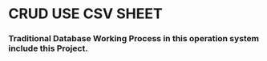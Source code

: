 # CRUD USE CSV SHEET

### Traditional Database Working Process in this operation system include this Project.
